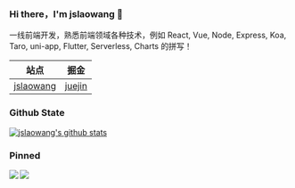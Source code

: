 ### Hi there，I'm jslaowang 👋

一线前端开发，熟悉前端领域各种技术，例如 React, Vue, Node, Express, Koa, Taro, uni-app, Flutter, Serverless, Charts 的拼写！


|  站点   | 掘金  |
|  ----  | ----  |
| [jslaowang](https://jslaowang.com) | [juejin](https://juejin.im/user/571401777450744)|



### Github State

[![jslaowang's github stats](https://github-readme-stats.vercel.app/api?username=jslaowang&show_icons=true&theme=react)](https://github.com/anuraghazra/github-readme-stats)

### Pinned
<a href="https://github.com/jslaowang/blog">
  <img align="left" src="https://github-readme-stats.anuraghazra1.vercel.app/api/pin/?username=jslaowang&repo=blog&show_icons=true&theme=atom" />
</a>

<a href="https://github.com/jslaowang/vue3-music">
  <img align="left" src="https://github-readme-stats.anuraghazra1.vercel.app/api/pin/?username=jslaowang&repo=vue3-music&show_icons=true&theme=react" />
</a>
